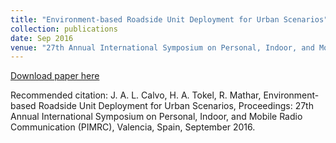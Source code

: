 ```yaml
---
title: "Environment-based Roadside Unit Deployment for Urban Scenarios"
collection: publications
date: Sep 2016
venue: "27th Annual International Symposium on Personal, Indoor, and Mobile Radio Communication (PIMRC)"
---
```


[Download paper here](http://JoseALeon.github.io/files/PIMRC16Paper.pdf)

Recommended citation: J. A. L. Calvo, H. A. Tokel, R. Mathar, Environment-based Roadside Unit Deployment for Urban Scenarios, Proceedings: 27th Annual International Symposium on Personal, Indoor, and Mobile Radio Communication (PIMRC), Valencia, Spain, September 2016.